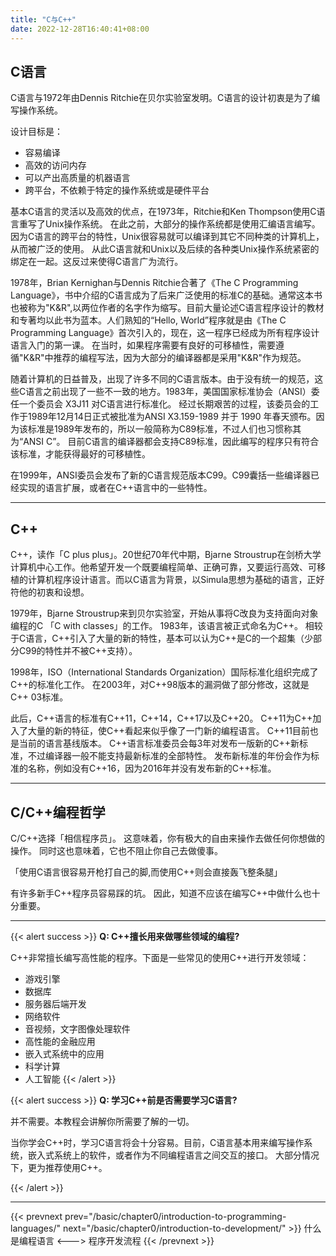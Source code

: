 ```yaml
---
title: "C与C++"
date: 2022-12-28T16:40:41+08:00
---
```


## C语言

C语言与1972年由Dennis Ritchie在贝尔实验室发明。C语言的设计初衷是为了编写操作系统。

设计目标是：
* 容易编译
* 高效的访问内存
* 可以产出高质量的机器语言
* 跨平台，不依赖于特定的操作系统或是硬件平台

基本C语言的灵活以及高效的优点，在1973年，Ritchie和Ken Thompson使用C语言重写了Unix操作系统。
在此之前，大部分的操作系统都是使用汇编语言编写。因为C语言的跨平台的特性，Unix很容易就可以编译到其它不同种类的计算机上，从而被广泛的使用。
从此C语言就和Unix以及后续的各种类Unix操作系统紧密的绑定在一起。这反过来使得C语言广为流行。

1978年，Brian Kernighan与Dennis Ritchie合著了《The C Programming Language》，书中介绍的C语言成为了后来广泛使用的标准C的基础。通常这本书也被称为"K&R",以两位作者的名字作为缩写。目前大量论述C语言程序设计的教材和专著均以此书为蓝本。人们熟知的“Hello, World”程序就是由《The C Programming Language》首次引入的，现在，这一程序已经成为所有程序设计语言入门的第一课。
在当时，如果程序需要有良好的可移植性，需要遵循"K&R"中推荐的编程写法，因为大部分的编译器都是采用"K&R"作为规范。

随着计算机的日益普及，出现了许多不同的C语言版本。由于没有统一的规范，这些C语言之前出现了一些不一致的地方。1983年，美国国家标准协会（ANSI）委任一个委员会 X3J11 对C语言进行标准化。 经过长期艰苦的过程，该委员会的工作于1989年12月14日正式被批准为ANSI X3.159-1989 并于 1990 年春天颁布。因为该标准是1989年发布的，所以一般简称为C89标准，不过人们也习惯称其为“ANSI C”。
目前C语言的编译器都会支持C89标准，因此编写的程序只有符合该标准，才能获得最好的可移植性。

在1999年，ANSI委员会发布了新的C语言规范版本C99。C99囊括一些编译器已经实现的语言扩展，或者在C++语言中的一些特性。

***

## C++

C++，读作「C plus plus」。20世纪70年代中期，Bjarne Stroustrup在剑桥大学计算机中心工作。他希望开发一个既要编程简单、正确可靠，又要运行高效、可移植的计算机程序设计语言。而以C语言为背景，以Simula思想为基础的语言，正好符他的初衷和设想。

1979年，Bjarne Stroustrup来到贝尔实验室，开始从事将C改良为支持面向对象编程的C 「C with classes」的工作。
1983年，该语言被正式命名为C++。
相较于C语言，C++引入了大量的新的特性，基本可以认为C++是C的一个超集（少部分C99的特性并不被C++支持）。

1998年，ISO（International Standards Organization）国际标准化组织完成了C++的标准化工作。
在2003年，对C++98版本的漏洞做了部分修改，这就是C++ 03标准。

此后，C++语言的标准有C++11，C++14，C++17以及C++20。
C++11为C++加入了大量的新的特征，使C++看起来似乎像了一门新的编程语言。
C++11目前也是当前的语言基线版本。
C++语言标准委员会每3年对发布一版新的C++新标准，不过编译器一般不能支持最新标准的全部特性。
发布新标准的年份会作为标准的名称，例如没有C++16，因为2016年并没有发布新的C++标准。

***

## C/C++编程哲学

C/C++选择「相信程序员」。
这意味着，你有极大的自由来操作去做任何你想做的操作。
同时这也意味着，它也不阻止你自己去做傻事。

「使用C语言很容易开枪打自己的脚,而使用C++则会直接轰飞整条腿」

有许多新手C++程序员容易踩的坑。
因此，知道不应该在编写C++中做什么也十分重要。

***

{{< alert success >}}
**Q: C++擅长用来做哪些领域的编程?**

C++非常擅长编写高性能的程序。下面是一些常见的使用C++进行开发领域：
* 游戏引擎
* 数据库
* 服务器后端开发
* 网络软件
* 音视频，文字图像处理软件
* 高性能的金融应用
* 嵌入式系统中的应用
* 科学计算
* 人工智能
{{< /alert >}}

{{< alert success >}}
**Q: 学习C++前是否需要学习C语言?**

并不需要。本教程会讲解你所需要了解的一切。

当你学会C++时，学习C语言将会十分容易。目前，C语言基本用来编写操作系统，嵌入式系统上的软件，或者作为不同编程语言之间交互的接口。
大部分情况下，更为推荐使用C++。

{{< /alert >}}

***

{{< prevnext prev="/basic/chapter0/introduction-to-programming-languages/" next="/basic/chapter0/introduction-to-development/" >}}
什么是编程语言
<--->
程序开发流程
{{< /prevnext >}}